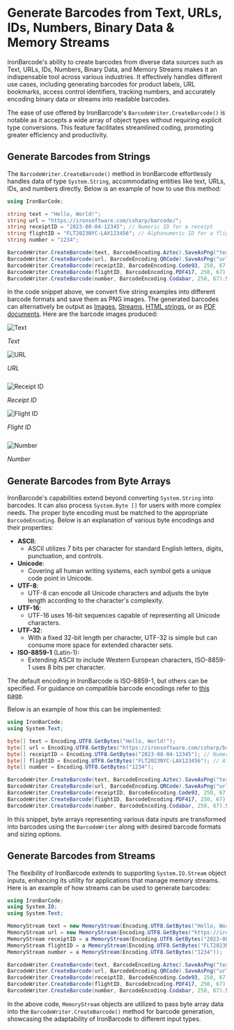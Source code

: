 # Generate Barcodes from Text, URLs, IDs, Numbers, Binary Data & Memory Streams

IronBarcode's ability to create barcodes from diverse data sources such as Text, URLs, IDs, Numbers, Binary Data, and Memory Streams makes it an indispensable tool across various industries. It effectively handles different use cases, including generating barcodes for product labels, URL bookmarks, access control identifiers, tracking numbers, and accurately encoding binary data or streams into readable barcodes.

The ease of use offered by IronBarcode's `BarcodeWriter.CreateBarcode()` is notable as it accepts a wide array of object types without requiring explicit type conversions. This feature facilitates streamlined coding, promoting greater efficiency and productivity.

## Generate Barcodes from Strings

The `BarcodeWriter.CreateBarcode()` method in IronBarcode effortlessly handles data of type `System.String`, accommodating entities like text, URLs, IDs, and numbers directly. Below is an example of how to use this method:

```cs
using IronBarCode;

string text = "Hello, World!";
string url = "https://ironsoftware.com/csharp/barcode/";
string receiptID = "2023-08-04-12345"; // Numeric ID for a receipt
string flightID = "FLT2023NYC-LAX123456"; // Alphanumeric ID for a flight
string number = "1234";

BarcodeWriter.CreateBarcode(text, BarcodeEncoding.Aztec).SaveAsPng("text.png");
BarcodeWriter.CreateBarcode(url, BarcodeEncoding.QRCode).SaveAsPng("url.png");
BarcodeWriter.CreateBarcode(receiptID, BarcodeEncoding.Code93, 250, 67).SaveAsPng("receiptID.png");
BarcodeWriter.CreateBarcode(flightID, BarcodeEncoding.PDF417, 250, 67).SaveAsPng("flightID.png");
BarcodeWriter.CreateBarcode(number, BarcodeEncoding.Codabar, 250, 67).SaveAsPng("number.png");
```

In the code snippet above, we convert five string examples into different barcode formats and save them as PNG images. The generated barcodes can alternatively be output as [Images](https://ironsoftware.com/csharp/barcode/how-to/create-barcode-images/), [Streams](https://ironsoftware.com/csharp/barcode/how-to/export-barcode-as-stream/), [HTML strings](https://ironsoftware.com/csharp/barcode/how-to/create-barcode-as-html/), or as [PDF documents](https://ironsoftware.com/csharp/barcode/how-to/create-barcode-as-pdf/). Here are the barcode images produced:

<div class="competitors-section__wrapper-even-1">
    <div class="competitors__card" style="width: 48%;">
        <img src="https://ironsoftware.com/static-assets/barcode/how-to/create-barcode-from-data/text.png" alt="Text" class="img-responsive add-shadow" style="margin: auto;">
        <p class="competitors__download-link" style="color: #181818; font-style: italic;">Text</p>
    </div>
    <div class="competitors__card" style="width: 50%;">
        <img src="https://ironsoftware.com/static-assets/barcode/how-to/create-barcode-from-data/url.png" alt="URL" class="img-responsive add-shadow" style="margin: auto;">
        <p class="competitors__download-link" style="color: #181818; font-style: italic; margin-bottom: 25px;">URL</p>
    </div>
</div>

<div class="competitors-section__wrapper-even-1">
    <div class="competitors__card" style="width: 48%;">
        <img src="https://ironsoftware.com/static-assets/barcode/how-to/create-barcode-from-data/receiptID.png" alt="Receipt ID" class="img-responsive add-shadow" style="margin: auto;">
        <p class="competitors__download-link" style="color: #181818; font-style: italic;">Receipt ID</p>
    </div>
    <div class="competitors__card" style="width: 50%;">
        <img src="https://ironsoftware.com/static-assets/barcode/how-to/create-barcode-from-data/flightID.png" alt="Flight ID" class="img-responsive add-shadow" style="margin: auto;">
        <p class="competitors__download-link" style="color: #181818; font-style: italic; margin-bottom: 25px;">Flight ID</p>
    </div>
</div>

<div class="content-img-align-center">
    <div class="center-image-wrapper">
         <img src="https://ironsoftware.com/static-assets/barcode/how-to/create-barcode-from-data/Number.png" alt="Number"  class="img-responsive add-shadow">
         <p class="competitors__download-link" style="color: #181818; font-style: italic;">Number</p>
    </div>
</div>

## Generate Barcodes from Byte Arrays

IronBarcode's capabilities extend beyond converting `System.String` into barcodes. It can also process `System.Byte []` for users with more complex needs. The proper byte encoding must be matched to the appropriate `BarcodeEncoding`. Below is an explanation of various byte encodings and their properties:

- **ASCII**:
  - ASCII utilizes 7 bits per character for standard English letters, digits, punctuation, and controls.
- **Unicode**:
  - Covering all human writing systems, each symbol gets a unique code point in Unicode.
- **UTF-8**:
  - UTF-8 can encode all Unicode characters and adjusts the byte length according to the character's complexity.
- **UTF-16**:
  - UTF-16 uses 16-bit sequences capable of representing all Unicode characters.
- **UTF-32**:
  - With a fixed 32-bit length per character, UTF-32 is simple but can consume more space for extended character sets.
- **ISO-8859-1** (Latin-1):
  - Extending ASCII to include Western European characters, ISO-8859-1 uses 8 bits per character.

The default encoding in IronBarcode is ISO-8859-1, but others can be specified. For guidance on compatible barcode encodings refer to [this page](https://ironsoftware.com/csharp/barcode/how-to/read-barcodes-from-images/).

Below is an example of how this can be implemented:

```cs
using IronBarCode;
using System.Text;

byte[] text = Encoding.UTF8.GetBytes("Hello, World!");
byte[] url = Encoding.UTF8.GetBytes("https://ironsoftware.com/csharp/barcode/");
byte[] receiptID = Encoding.UTF8.GetBytes("2023-08-04-12345"); // Numeric ID for a receipt
byte[] flightID = Encoding.UTF8.GetBytes("FLT2023NYC-LAX123456"); // Alphanumeric ID for a flight
byte[] number = Encoding.UTF8.GetBytes("1234");

BarcodeWriter.CreateBarcode(text, BarcodeEncoding.Aztec).SaveAsPng("text.png");
BarcodeWriter.CreateBarcode(url, BarcodeEncoding.QRCode).SaveAsPng("url.png");
BarcodeWriter.CreateBarcode(receiptID, BarcodeEncoding.Code93, 250, 67).SaveAsPng("receiptID.png");
BarcodeWriter.CreateBarcode(flightID, BarcodeEncoding.PDF417, 250, 67).SaveAsPng("flightID.png");
BarcodeWriter.CreateBarcode(number, BarcodeEncoding.Codabar, 250, 67).SaveAsPng("number.png");
```

In this snippet, byte arrays representing various data inputs are transformed into barcodes using the `BarcodeWriter` along with desired barcode formats and sizing options.

## Generate Barcodes from Streams

The flexibility of IronBarcode extends to supporting `System.IO.Stream` object inputs, enhancing its utility for applications that manage memory streams. Here is an example of how streams can be used to generate barcodes:

```cs
using IronBarCode;
using System.IO;
using System.Text;

MemoryStream text = new MemoryStream(Encoding.UTF8.GetBytes("Hello, World!"));
MemoryStream url = new MemoryStream(Encoding.UTF8.GetBytes("https://ironsoftware.com/csharp/barcode/"));
MemoryStream receiptID = a MemoryStream(Encoding.UTF8.GetBytes("2023-08-04-12345")); // Numeric ID for a receipt
MemoryStream flightID = a MemoryStream(Encoding.UTF8.GetBytes("FLT2023NYC-LAX123456")); // Alphanumeric ID for a flight
MemoryStream number = a MemoryStream(Encoding.UTF8.GetBytes("1234"));

BarcodeWriter.CreateBarcode(text, BarcodeEncoding.Aztec).SaveAsPng("text.png");
BarcodeWriter.CreateBarcode(url, BarcodeEncoding.QRCode).SaveAsPng("url.png");
BarcodeWriter.CreateBarcode(receiptID, BarcodeEncoding.Code93, 250, 67).SaveAsPng("receiptID.png");
BarcodeWriter.CreateBarcode(flightID, BarcodeEncoding.PDF417, 250, 67).SaveAsPng("flightID.png");
BarcodeWriter.CreateBarcode(number, BarcodeEncoding.Codabar, 250, 67).SaveAsPng("number.png");
```

In the above code, `MemoryStream` objects are utilized to pass byte array data into the `BarcodeWriter.CreateBarcode()` method for barcode generation, showcasing the adaptability of IronBarcode to different input types.
